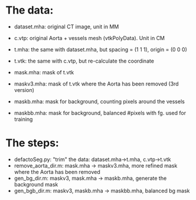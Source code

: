 # The data:
* dataset.mha: original CT image, unit in MM
* c.vtp: original Aorta + vessels mesh (vtkPolyData). Unit in CM

* t.mha: the same with dataset.mha, but spacing = (1 1 1), origin = (0 0 0)
* t.vtk: the same with c.vtp, but re-calculate the coordinate
* mask.mha: mask of t.vtk
* maskv3.mha: mask of t.vtk where the Aorta has been removed (3rd version)
* maskb.mha: mask for background, counting pixels around the vessels
* maskbb.mha: mask for background, balanced #pixels with fg. used for training


# The steps:
* defactoSeg.py: "trim" the data: dataset.mha->t.mha, c.vtp->t.vtk
* remove_aorta_dir.m: mask.mha -> maskv3.mha, more refined mask where the 
   Aorta has been removed
* gen_bg_dir.m: maskv3, mask.mha -> maskb.mha, generate the background mask
* gen_bgb_dir.m: maskv3, maskb.mha -> maskbb.mha, balanced bg mask
